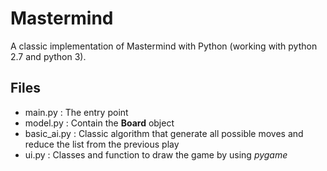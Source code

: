 # Mastermind

A classic implementation of Mastermind with Python (working with python 2.7 and python 3).

## Files

* main.py : The entry point
* model.py : Contain the **Board** object
* basic_ai.py : Classic algorithm that generate all possible moves and reduce the list from the previous play
* ui.py : Classes and function to draw the game by using *pygame*
